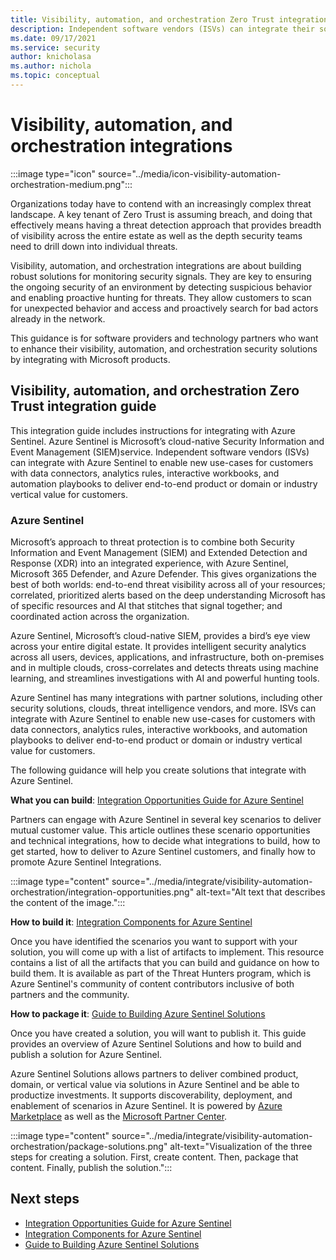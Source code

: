 ```yaml
---
title: Visibility, automation, and orchestration Zero Trust integration overview
description: Independent software vendors (ISVs) can integrate their solutions with Azure Sentinel to help customers adopt a Zero Trust model and keep their organizations secure.
ms.date: 09/17/2021
ms.service: security
author: knicholasa
ms.author: nichola
ms.topic: conceptual
---
```


# Visibility, automation, and orchestration integrations

:::image type="icon" source="../media/icon-visibility-automation-orchestration-medium.png":::

Organizations today have to contend with an increasingly complex threat landscape. A key tenant of Zero Trust is assuming breach, and doing that effectively means having a threat detection approach that provides breadth of visibility across the entire estate as well as the depth security teams need to drill down into individual threats.

Visibility, automation, and orchestration integrations are about building robust solutions for monitoring security signals. They are key to ensuring the ongoing security of an environment by detecting suspicious behavior and enabling proactive hunting for threats. They allow customers to scan for unexpected behavior and access and proactively search for bad actors already in the network.

This guidance is for software providers and technology partners who want to enhance their visibility, automation, and orchestration security solutions by integrating with Microsoft products.

## Visibility, automation, and orchestration Zero Trust integration guide

This integration guide includes instructions for integrating with Azure Sentinel. Azure Sentinel is Microsoft’s cloud-native Security Information and Event Management (SIEM)service. Independent software vendors (ISVs) can integrate with Azure Sentinel to enable new use-cases for customers with data connectors, analytics rules, interactive workbooks, and automation playbooks to deliver end-to-end product or domain or industry vertical value for customers.

### Azure Sentinel

Microsoft’s approach to threat protection is to combine both Security Information and Event Management (SIEM) and Extended Detection and Response (XDR) into an integrated experience, with Azure Sentinel, Microsoft 365 Defender, and Azure Defender. This gives organizations the best of both worlds: end-to-end threat visibility across all of your resources; correlated, prioritized alerts based on the deep understanding Microsoft has of specific resources and AI that stitches that signal together; and coordinated action across the organization.

Azure Sentinel, Microsoft’s cloud-native SIEM, provides a bird’s eye view across your entire digital estate. It provides intelligent security analytics across all users, devices, applications, and infrastructure, both on-premises and in multiple clouds, cross-correlates and detects threats using machine learning, and streamlines investigations with AI and powerful hunting tools.

Azure Sentinel has many integrations with partner solutions, including other security solutions, clouds, threat intelligence vendors, and more. ISVs can integrate with Azure Sentinel to enable new use-cases for customers with data connectors, analytics rules, interactive workbooks, and automation playbooks to deliver end-to-end product or domain or industry vertical value for customers.

The following guidance will help you create solutions that integrate with Azure Sentinel.

**What you can build**: [Integration Opportunities Guide for Azure Sentinel](foo.md)

Partners can engage with Azure Sentinel in several key scenarios to deliver mutual customer value. This article outlines these scenario opportunities and technical integrations, how to decide what integrations to build, how to get started, how to deliver to Azure Sentinel customers, and finally how to promote Azure Sentinel Integrations.

:::image type="content" source="../media/integrate/visibility-automation-orchestration/integration-opportunities.png" alt-text="Alt text that describes the content of the image.":::

**How to build it**: [Integration Components for Azure Sentinel](https://github.com/Azure/Azure-Sentinel/wiki#get-started)

Once you have identified the scenarios you want to support with your solution, you will come up with a list of artifacts to implement. This resource contains a list of all the artifacts that you can build and guidance on how to build them. It is available as part of the Threat Hunters program, which is Azure Sentinel's community of content contributors inclusive of both partners and the community.

**How to package it**: [Guide to Building Azure Sentinel Solutions](https://github.com/Azure/Azure-Sentinel/tree/master/Solutions#readme)

Once you have created a solution, you will want to publish it. This guide provides an overview of Azure Sentinel Solutions and how to build and publish a solution for Azure Sentinel.

Azure Sentinel Solutions allows partners to deliver combined product, domain, or vertical value via solutions in Azure Sentinel and be able to productize investments. It supports discoverability, deployment, and enablement of scenarios in Azure Sentinel. It is powered by [Azure Marketplace](https://azuremarketplace.microsoft.com/marketplace/) as well as the [Microsoft Partner Center](/partner-center/overview).

:::image type="content" source="../media/integrate/visibility-automation-orchestration/package-solutions.png" alt-text="Visualization of the three steps for creating a solution. First, create content. Then, package that content. Finally, publish the solution.":::

## Next steps
- [Integration Opportunities Guide for Azure Sentinel](foo.md)
- [Integration Components for Azure Sentinel](https://github.com/Azure/Azure-Sentinel/wiki#get-started)
- [Guide to Building Azure Sentinel Solutions](https://github.com/Azure/Azure-Sentinel/tree/master/Solutions#readme)
